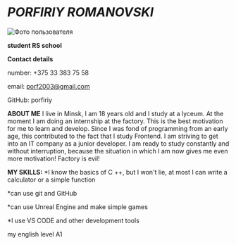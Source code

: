 *PORFIRIY ROMANOVSKI*
===================         
![Фото пользователя](/rsschool-cv/img/myself.jpg)

**student RS school**

**Contact details** 

number: +375 33 383 75 58 

email: porf2003@gmail.com 

GitHub: porfiriy

**ABOUT ME**
 I live in Minsk, I am 18 years old and I study at a lyceum. At the moment I am doing an internship at the factory. This is the best motivation for me to learn and develop. Since I was fond of programming from an early age, this contributed to the fact that I study Frontend. 
 I am striving to get into an IT company as a junior developer. I am ready to study constantly and without interruption, because the situation in which I am now gives me even more motivation! 
 Factory is evil!

**MY SKILLS:**
*I know the basics of C ++, but I won't lie, at most I can write a calculator or a simple function

*can use git and GitHub

*can use Unreal Engine and make simple games

*I use VS CODE and other development tools

my  english level A1
